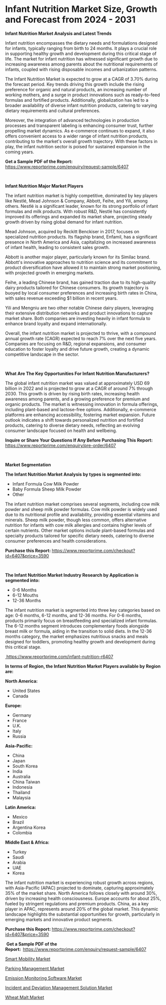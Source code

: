 <p><h1>Infant Nutrition Market Size, Growth and Forecast from 2024 - 2031</h1></p><p><strong>Infant Nutrition Market Analysis and Latest Trends</strong></p>
<p><p>Infant nutrition encompasses the dietary needs and formulations designed for infants, typically ranging from birth to 24 months. It plays a crucial role in supporting healthy growth and development during this critical stage of life. The market for infant nutrition has witnessed significant growth due to increasing awareness among parents about the nutritional requirements of infants, coupled with rising disposable incomes and urbanization patterns.</p><p>The Infant Nutrition Market is expected to grow at a CAGR of 3.70% during the forecast period. Key trends driving this growth include the rising preference for organic and natural products, an increasing number of working mothers, and a surge in product innovations such as ready-to-feed formulas and fortified products. Additionally, globalization has led to a broader availability of diverse infant nutrition products, catering to varying dietary requirements and cultural preferences. </p><p>Moreover, the integration of advanced technologies in production processes and transparent labeling is enhancing consumer trust, further propelling market dynamics. As e-commerce continues to expand, it also offers convenient access to a wider range of infant nutrition products, contributing to the market's overall growth trajectory. With these factors in play, the infant nutrition sector is poised for sustained expansion in the coming years.</p></p>
<p><strong>Get a Sample PDF of the Report:&nbsp;</strong> <a href="https://www.reportprime.com/enquiry/request-sample/6407?utm_campaign=1846&utm_medium=2&utm_source=Github&utm_content=ia&utm_term=25112024&utm_id=infant-nutrition">https://www.reportprime.com/enquiry/request-sample/6407</a></p>
<p>&nbsp;</p>
<p><strong>Infant Nutrition Major Market Players</strong></p>
<p><p>The infant nutrition market is highly competitive, dominated by key players like Nestlé, Mead Johnson & Company, Abbott, Feihe, and Yili, among others. Nestlé is a significant leader, known for its strong portfolio of infant formulas and milk products. With robust R&D, Nestlé has consistently improved its offerings and expanded its market share, projecting steady growth driven by rising global demand for infant nutrition.</p><p>Mead Johnson, acquired by Reckitt Benckiser in 2017, focuses on specialized nutrition products. Its flagship brand, Enfamil, has a significant presence in North America and Asia, capitalizing on increased awareness of infant health, leading to consistent sales growth.</p><p>Abbott is another major player, particularly known for its Similac brand. Abbott's innovative approaches to nutrition science and its commitment to product diversification have allowed it to maintain strong market positioning, with projected growth in emerging markets.</p><p>Feihe, a leading Chinese brand, has gained traction due to its high-quality dairy products tailored for Chinese consumers. Its growth trajectory is buoyed by local consumer preferences and increasing birth rates in China, with sales revenue exceeding $1 billion in recent years.</p><p>Yili and Mengniu are two other notable Chinese dairy players, leveraging their extensive distribution networks and product innovations to capture market share. Both companies are investing heavily in infant formula to enhance brand loyalty and expand internationally.</p><p>Overall, the infant nutrition market is projected to thrive, with a compound annual growth rate (CAGR) expected to reach 7% over the next five years. Companies are focusing on R&D, regional expansions, and consumer education to foster loyalty and drive future growth, creating a dynamic competitive landscape in the sector.</p></p>
<p>&nbsp;</p>
<p><strong>What Are The Key Opportunities For Infant Nutrition Manufacturers?</strong></p>
<p><p>The global infant nutrition market was valued at approximately USD 69 billion in 2022 and is projected to grow at a CAGR of around 7% through 2030. This growth is driven by rising birth rates, increasing health awareness among parents, and a growing preference for premium and organic products. The market is witnessing innovation in formula offerings, including plant-based and lactose-free options. Additionally, e-commerce platforms are enhancing accessibility, fostering market expansion. Future outlook indicates a shift towards personalized nutrition and fortified products, catering to diverse dietary needs, reflecting an evolving consumer landscape focused on health and wellbeing.</p></p>
<p><strong>Inquire or Share Your Questions If Any Before Purchasing This Report:</strong> <a href="https://www.reportprime.com/enquiry/pre-order/6407?utm_campaign=1846&utm_medium=2&utm_source=Github&utm_content=ia&utm_term=25112024&utm_id=infant-nutrition">https://www.reportprime.com/enquiry/pre-order/6407</a></p>
<p>&nbsp;</p>
<p><strong>Market Segmentation</strong></p>
<p><strong>The Infant Nutrition Market Analysis by types is segmented into:</strong></p>
<p><ul><li>Infant Formula Cow Milk Powder</li><li>Baby Formula Sheep Milk Powder</li><li>Other</li></ul></p>
<p><p>The infant nutrition market comprises several segments, including cow milk powder and sheep milk powder formulas. Cow milk powder is widely used due to its nutritional profile and availability, providing essential vitamins and minerals. Sheep milk powder, though less common, offers alternative nutrition for infants with cow milk allergies and contains higher levels of certain nutrients. Other market options include plant-based formulas and specialty products tailored for specific dietary needs, catering to diverse consumer preferences and health considerations.</p></p>
<p><strong>Purchase this Report:&nbsp;</strong><a href="https://www.reportprime.com/checkout?id=6407&price=3590&utm_campaign=1846&utm_medium=2&utm_source=Github&utm_content=ia&utm_term=25112024&utm_id=infant-nutrition">https://www.reportprime.com/checkout?id=6407&price=3590</a></p>
<p>&nbsp;</p>
<p><strong>The Infant Nutrition Market Industry Research by Application is segmented into:</strong></p>
<p><ul><li>0-6 Months</li><li>6-12 Mouths</li><li>12-36 Months</li></ul></p>
<p><p>The infant nutrition market is segmented into three key categories based on age: 0-6 months, 6-12 months, and 12-36 months. For 0-6 months, products primarily focus on breastfeeding and specialized infant formulas. The 6-12 months segment introduces complementary foods alongside breast milk or formula, aiding in the transition to solid diets. In the 12-36 months category, the market emphasizes nutritious snacks and meals designed for toddlers, promoting healthy growth and development during this critical stage.</p></p>
<p><a href="https://www.reportprime.com/infant-nutrition-r6407?utm_campaign=1846&utm_medium=2&utm_source=Github&utm_content=ia&utm_term=25112024&utm_id=infant-nutrition">&nbsp;https://www.reportprime.com/infant-nutrition-r6407</a></p>
<p><strong>In terms of Region, the Infant Nutrition Market Players available by Region are:</strong></p>
<p>
    <p> <strong> North America: </strong>
        <ul>
            <li>United States</li>
            <li>Canada</li>
        </ul>
        </p> 
    <p> <strong> Europe: </strong>
        <ul>
            <li>Germany</li>
            <li>France</li>
            <li>U.K.</li>
            <li>Italy</li>
            <li>Russia</li>
        </ul>
        </p> 
    <p> <strong> Asia-Pacific: </strong>
        <ul>
            <li>China</li>
            <li>Japan</li>
            <li>South Korea</li>
            <li>India</li>
            <li>Australia</li>
            <li>China Taiwan</li>
            <li>Indonesia</li>
            <li>Thailand</li>
            <li>Malaysia</li>
        </ul>
        </p> 
    <p> <strong> Latin America: </strong>
        <ul>
            <li>Mexico</li>
            <li>Brazil</li>
            <li>Argentina Korea</li>
            <li>Colombia</li>
        </ul>
        </p> 
    <p> <strong> Middle East & Africa: </strong>
        <ul>
            <li>Turkey</li>
            <li>Saudi</li>
            <li>Arabia</li>
            <li>UAE</li>
            <li>Korea</li>
        </ul>
    </p>
    </p>
<p><p>The infant nutrition market is experiencing robust growth across regions, with Asia-Pacific (APAC) projected to dominate, capturing approximately 35% of the market share. North America follows closely with around 30%, driven by increasing health consciousness. Europe accounts for about 25%, fueled by stringent regulations and premium products. China, as a key player in APAC, represents around 20% of the global market. This dynamic landscape highlights the substantial opportunities for growth, particularly in emerging markets and innovative product segments.</p></p>
<p><strong>Purchase this Report: </strong><a href="https://www.reportprime.com/checkout?id=6407&price=3590&utm_campaign=1846&utm_medium=2&utm_source=Github&utm_content=ia&utm_term=25112024&utm_id=infant-nutrition">https://www.reportprime.com/checkout?id=6407&price=3590</a></p>
<p>&nbsp;<strong>Get a Sample PDF of the Report:&nbsp;&nbsp;</strong><a href="https://www.reportprime.com/enquiry/request-sample/6407?utm_campaign=1846&utm_medium=2&utm_source=Github&utm_content=ia&utm_term=25112024&utm_id=infant-nutrition">https://www.reportprime.com/enquiry/request-sample/6407</a></p>
<p><strong></strong></p>
<p><p><a href="https://www.linkedin.com/pulse/smart-mobility-market-analysis-witch-focus-key-drivers-obstacles-smcsc?utm_campaign=1846&utm_medium=2&utm_source=Github&utm_content=ia&utm_term=25112024&utm_id=infant-nutrition">Smart Mobility Market</a></p><p><a href="https://www.linkedin.com/pulse/parking-management-market-report-product-type-end-use-application-gxqpe?utm_campaign=1846&utm_medium=2&utm_source=Github&utm_content=ia&utm_term=25112024&utm_id=infant-nutrition">Parking Management Market</a></p><p><a href="https://issuu.com/reportprime-2/docs/emission-monitoring-software-market_2292688c91b831?utm_campaign=1846&utm_medium=2&utm_source=Github&utm_content=ia&utm_term=25112024&utm_id=infant-nutrition">Emission Monitoring Software Market</a></p><p><a href="https://issuu.com/reportprime-2/docs/incident-and-deviation-management-s_3608dede49178e?utm_campaign=1846&utm_medium=2&utm_source=Github&utm_content=ia&utm_term=25112024&utm_id=infant-nutrition">Incident and Deviation Management Solution Market</a></p><p><a href="https://github.com/CliffMedina6/Market-Research-Report-List-7/blob/main/wheat-malt-market.md?utm_campaign=1846&utm_medium=2&utm_source=Github&utm_content=ia&utm_term=25112024&utm_id=infant-nutrition">Wheat Malt Market</a></p></p>